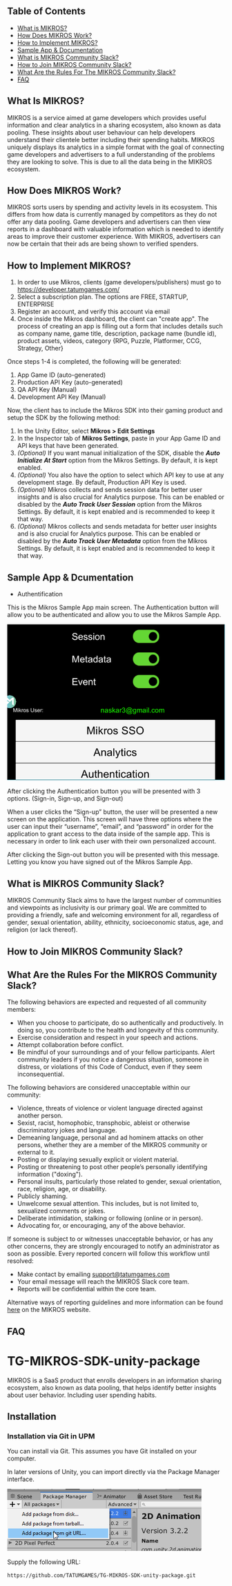 ## Table of Contents

* [What is MIKROS?](#what-is-mikros)
* [How Does MIKROS Work?](#how-dose-mikros-work)
* [How to Implement MIKROS?](#how-to-implement-mikros)
* [Sample App & Documentation](#sample-app-&-documentation)
* [What is MIKROS Community Slack?](*what-is-mirkos-community-slack)
* [How to Join MIKROS Community Slack?](*how-to-join-mikros-community-slack)
* [What Are the Rules For The MIKROS Community Slack?](*what-are-the-rules-for-the-mikros-community-slack)
* [FAQ](*faq)



<a name="what-is-mikros"></a>
## What Is MIKROS?
MIKROS is a service aimed at game developers which provides useful information and clear analytics in a sharing ecosystem, also known as data pooling. These insights about user behaviour can help developers understand their clientele better including their spending habits. MIKROS uniquely displays its analytics in a simple format with the goal of connecting game developers and advertisers to a full understanding of the problems they are looking to solve. This is due to all the data being in the MIKROS ecosystem.

<a name="how-dose-mirkos-work"></a>
## How Does MIKROS Work?
MIKROS sorts users by spending and activity levels in its ecosystem. This differs from how data is currently managed by competitors as they do not offer any data pooling. Game developers and advertisers can then view reports in a dashboard with valuable information which is needed to identify areas to improve their customer experience. With MIKROS, advertisers can now be certain that their ads are being shown to verified spenders.

<a name="how-to-implement-mirkos"></a>
## How to Implement MIKROS?
1. In order to use Mikros, clients (game developers/publishers) must go to https://developer.tatumgames.com/
2. Select a subscription plan. The options are FREE, STARTUP, ENTERPRISE
3. Register an account, and verify this account via email
4. Once inside the Mikros dashboard, the client can "create app". The process of creating an app is filling out a form that includes details such as company name, game title, description, package name (bundle id), product assets, videos, category {RPG, Puzzle, Platformer, CCG, Strategy, Other}

Once steps 1-4 is completed, the following will be generated:
1. App Game ID (auto-generated)
2. Production API Key (auto-generated)
3. QA API Key (Manual)
4. Development API Key (Manual)

Now, the client has to include the Mikros SDK into their gaming product and setup the SDK by the following method:
1. In the Unity Editor, select **Mikros > Edit Settings**
2. In the Inspector tab of **Mikros Settings**, paste in your App Game ID and API keys that have been generated.
3. *(Optional)* If you want manual initialization of the SDK, disable the ***Auto Initialize At Start*** option from the Mikros Settings. By default, it is kept enabled.
4. *(Optional)* You also have the option to select which API key to use at any development stage. By default, Production API Key is used.
5. *(Optional)* Mikros collects and sends session data for better user insights and is also crucial for Analytics purpose. This can be enabled or disabled by the ***Auto Track User Session*** option from the Mikros Settings. By default, it is kept enabled and is recommended to keep it that way.
6. *(Optional)* Mikros collects and sends metadata for better user insights and is also crucial for Analytics purpose. This can be enabled or disabled by the ***Auto Track User Metadata*** option from the Mikros Settings. By default, it is kept enabled and is recommended to keep it that way.

<a name="sample-app-&-documentation"></a>
## Sample App & Dcumentation

* Authentification
    
    
 This is the Mikros Sample App main screen. The Authentication button will allow you to be authenticated and allow you to use the Mikros Sample App.
 
 ![MIKROS MAIN SCREEN, add from Git URL dropdown](Documentation/Mikros-main-screen.png)
 
 After clicking the Authentication button you will be presented with 3 options. (Sign-in, Sign-up, and Sign-out)
 
 
When a user clicks the “Sign-up” button, the user will be presented a new screen on the application. This screen will have three options where the user can input their “username”, “email”, and “password” in order for the application to grant access to the data inside of the sample app. This is necessary in order to link each user with their own personalized account.  
 
 After clicking the Sign-out button you will be presented with this message. Letting you know you have signed out of the Mikros Sample App.

<a name="what-is-mikros-community-slack"></a>
## What is MIKROS Community Slack?
MIKROS Community Slack aims to have the largest number of communities and viewpoints as inclusivity is our primary goal. We are committed to providing a friendly, safe and welcoming environment for all, regardless of gender, sexual orientation, ability, ethnicity, socioeconomic status, age, and religion (or lack thereof).

<a name="how-to-join-mikros-community-slack"></a>
## How to Join MIKROS Community Slack?

<a name="what-are-the-rules-for-the-mikros-community-slack"></a>
## What Are the Rules For the MIKROS Community Slack?
The following behaviors are expected and requested of all community members:

* When you choose to participate, do so authentically and productively. In doing so, you contribute to the health and longevity of this community.
* Exercise consideration and respect in your speech and actions.
* Attempt collaboration before conflict.
* Be mindful of your surroundings and of your fellow participants. Alert community leaders if you notice a dangerous situation, someone in distress, or violations of this Code of Conduct, even if they seem inconsequential.

The following behaviors are considered unacceptable within our community:

* Violence, threats of violence or violent language directed against another person.
* Sexist, racist, homophobic, transphobic, ableist or otherwise discriminatory jokes and language.
* Demeaning language, personal and ad hominem attacks on other persons, whether they are a member of the MIKROS community or external to it.
* Posting or displaying sexually explicit or violent material.
* Posting or threatening to post other people’s personally identifying information ("doxing").
* Personal insults, particularly those related to gender, sexual orientation, race, religion, age, or disability.
* Publicly shaming.
* Unwelcome sexual attention. This includes, but is not limited to, sexualized comments or jokes.
* Deliberate intimidation, stalking or following (online or in person).
* Advocating for, or encouraging, any of the above behavior.

If someone is subject to or witnesses unacceptable behavior, or has any other concerns, they are strongly encouraged to notify an administrator as soon as possible. Every reported concern will follow this workflow until resolved:

* Make contact by emailing support@tatumgames.com
* Your email message will reach the MIKROS Slack core team.
* Reports will be confidential within the core team.

Alternative ways of reporting guidelines and more information can be found [here](https://developer.tatumgames.com/documentation/slack) on the MIKROS website.

<a name="faq"></a>
## FAQ 




# TG-MIKROS-SDK-unity-package
MIKROS is a SaaS product that enrolls developers in an information sharing ecosystem, also known as data pooling, that helps identify better insights about user behavior. Including user spending habits.

## Installation
### Installation via Git in UPM

You can install via Git. This assumes you have Git installed on your
computer.

In later versions of Unity, you can import directly via the Package Manager
interface.

![UPM, add from Git URL dropdown](Documentation/upm-via-git.png)

Supply the following URL:

```
https://github.com/TATUMGAMES/TG-MIKROS-SDK-unity-package.git
```


 
 
 
